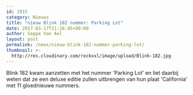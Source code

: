 ```yaml
---
id: 1915
category: Nieuws
title: "nieuw Blink 182 nummer: Parking Lot"
date: 2017-03-17T11:26:45+00:00
author: Seppe Van Ael
layout: post
permalink: /news/nieuw-blink-182-nummer-parking-lot/
thumbnail: >-
  http://res.cloudinary.com/rockxxl/image/upload/Blink-182.jpg
---
```

Blink 182 kwam aanzetten met het nummer 'Parking Lot' en liet daarbij weten dat ze een deluxe editie zullen uitbrengen van hun plaat 'California' met 11 gloednieuwe nummers.
